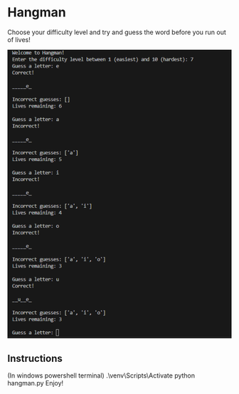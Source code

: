 # Hangman

Choose your difficulty level and try and guess the word before you run out of lives!


![Prepare for a challenge](hangman.png)




## Instructions
(In windows powershell terminal)
.\venv\Scripts\Activate
python hangman.py
Enjoy!
